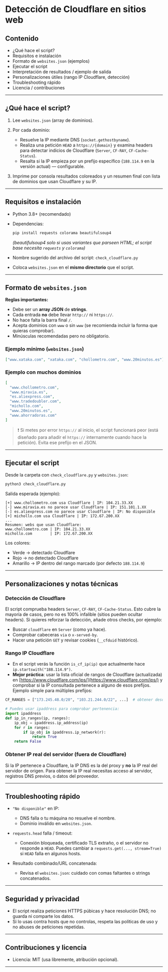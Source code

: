 # Detección de Cloudflare en sitios web

## Contenido

- ¿Qué hace el script?
- Requisitos e instalación
- Formato de `websites.json` (ejemplos)
- Ejecutar el script
- Interpretación de resultados / ejemplo de salida
- Personalizaciones útiles (rango IP Cloudflare, detección)
- Troubleshooting rápido
- Licencia / contribuciones

---

## ¿Qué hace el script?

1. Lee `websites.json` (array de dominios).
2. Por cada dominio:

   - Resuelve la IP mediante DNS (`socket.gethostbyname`).
   - Realiza una petición `HEAD` a `https://{domain}` y examina headers para detectar indicios de Cloudflare (`Server`, `CF-RAY`, `CF-Cache-Status`).
   - Resalta si la IP empieza por un prefijo específico (`188.114.9` en la versión actual) — configurable.

3. Imprime por consola resultados coloreados y un resumen final con lista de dominios que usan Cloudflare y su IP.

---

## Requisitos e instalación

- Python 3.8+ (recomendado)

- Dependencias:

  ```bash
  pip install requests colorama beautifulsoup4
  ```

  _(beautifulsoup4 solo si usas variantes que parseen HTML; el script base necesita `requests` y `colorama`)_

- Nombre sugerido del archivo del script: `check_cloudflare.py`

- Coloca `websites.json` en el **mismo directorio** que el script.

---

## Formato de `websites.json`

**Reglas importantes:**

- Debe ser un **array JSON** de **strings**.
- Cada entrada **no** debe llevar `http://` ni `https://`.
- No hace falta la barra final `/`.
- Acepta dominios con `www` o sin `www` (se recomienda incluir la forma que quieras comprobar).
- Minúsculas recomendadas pero no obligatorio.

### Ejemplo mínimo (`websites.json`)

```json
["www.xataka.com", "xataka.com", "chollometro.com", "www.20minutos.es"]
```

### Ejemplo con muchos dominios

```json
[
  "www.chollometro.com",
  "www.miravia.es",
  "es.aliexpress.com",
  "www.tradedoubler.com",
  "michollo.com",
  "www.20minutos.es",
  "www.ahorradoras.com"
]
```

> ❗ Si metes por error `https://` al inicio, el script funcionará peor (está diseñado para añadir el `https://` internamente cuando hace la petición). Evita ese prefijo en el JSON.

---

## Ejecutar el script

Desde la carpeta con `check_cloudflare.py` y `websites.json`:

```bash
python3 check_cloudflare.py
```

Salida esperada (ejemplo):

```
[+] www.chollometro.com usa Cloudflare | IP: 104.21.33.XX
[-] www.miravia.es no parece usar Cloudflare | IP: 151.101.1.XX
[-] es.aliexpress.com no parece usar Cloudflare | IP: No disponible
[+] michollo.com usa Cloudflare | IP: 172.67.200.XX
...
Resumen: webs que usan Cloudflare:
www.chollometro.com | IP: 104.21.33.XX
michollo.com        | IP: 172.67.200.XX
```

Los colores:

- Verde → detectado Cloudflare
- Rojo → no detectado Cloudflare
- Amarillo → IP dentro del rango marcado (por defecto `188.114.9`)

---

## Personalizaciones y notas técnicas

### Detección de Cloudflare

El script comprueba headers `Server`, `CF-RAY`, `CF-Cache-Status`. Esto cubre la mayoría de casos, pero no es 100% infalible (sitios pueden ocultar headers). Si quieres reforzar la detección, añade otros checks, por ejemplo:

- Buscar `cloudflare` en `Server` (como ya hace).
- Comprobar cabeceras `via` o `x-served-by`.
- Hacer una petición `GET` y revisar cookies (`__cfduid` histórico).

### Rango IP Cloudflare

- En el script verás la función `is_cf_ip(ip)` que actualmente hace `ip.startswith("188.114.9")`.
- **Mejor práctica**: usar la lista oficial de rangos de Cloudflare (actualizada) en [https://www.cloudflare.com/ips/](https://www.cloudflare.com/ips/) y comprobar si la IP consultada pertenece a alguno de esos prefijos. Ejemplo simple para múltiples prefijos:

```python
CF_RANGES = ["173.245.48.0/20", "103.21.244.0/22", ...]  # obtener desde cloudflare.com/ips

# Puedes usar ipaddress para comprobar pertenencia:
import ipaddress
def ip_in_ranges(ip, ranges):
    ip_obj = ipaddress.ip_address(ip)
    for r in ranges:
        if ip_obj in ipaddress.ip_network(r):
            return True
    return False
```

### Obtener IP real del servidor (fuera de Cloudflare)

Si la IP pertenece a Cloudflare, la IP DNS es la del proxy y **no** la IP real del servidor de origen. Para obtener la IP real necesitas acceso al servidor, registros DNS previos, o datos del proveedor.

---

## Troubleshooting rápido

- `"No disponible"` en IP:

  - DNS falla o tu máquina no resuelve el nombre.
  - Dominio inválido en `websites.json`.

- `requests.head` falla / timeout:

  - Conexión bloqueada, certificado TLS extraño, o el servidor no responde a `HEAD`. Puedes cambiar a `requests.get(..., stream=True)` si `HEAD` falla en algunos hosts.

- Resultado combinado/URL concatenada:

  - Revisa el `websites.json`: cuidado con comas faltantes o strings concatenados.

---

## Seguridad y privacidad

- El script realiza peticiones HTTPS púbicas y hace resolución DNS; no guarda ni comparte los datos.
- Si lo usas contra hosts que no controlas, respeta las políticas de uso y no abuses de peticiones repetidas.

---

## Contribuciones y licencia

- Licencia: MIT (usa libremente, atribución opcional).

---
